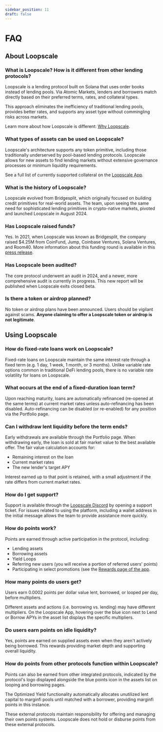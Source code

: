 ```yaml
---
sidebar_position: 11
draft: false
---
```


# FAQ

## About Loopscale

### What is Loopscale? How is it different from other lending protocols?
Loopscale is a lending protocol built on Solana that uses order books instead of lending pools. Via Atomic Markets, lenders and borrowers match directly based on their preferred terms, rates, and collateral types.

This approach eliminates the inefficiency of traditional lending pools, provides better rates, and supports any asset type without commingling risks across markets.

Learn more about how Loopscale is different: [Why Loopscale](/concepts/why-loopscale).

### What types of assets can be used on Loopscale?
Loopscale's architecture supports any token primitive, including those traditionally underserved by pool-based lending protocols. Loopscale allows for new assets to find lending markets without extensive governance processes or minimum liquidity requirements.

See a full list of currently supported collateral on the [Loopscale App](https://app.loopscale.com/markets).

### What is the history of Loopscale?
Loopscale evolved from Bridgesplit, which originally focused on building credit primitives for real-world assets. The team, upon seeing the same need for sophisticated lending primitives in crypto-native markets, pivoted and launched Loopscale in August 2024.

### Has Loopscale raised funds?
Yes. In 2021, when Loopscale was known as Bridgesplit, the company raised $4.25M from CoinFund, Jump, Coinbase Ventures, Solana Ventures, and Room40. More information about this funding round is available in this [press release](https://www.businesswire.com/news/home/20211216005113/en/NFT-Financialization-Platform-Bridgesplit-Announces-4.25M-Raise-Led-by-CoinFund-and-Jump-Capital).

### Has Loopscale been audited?
The core protocol underwent an audit in 2024, and a newer, more comprehensive audit is currently in progress. This new report will be published when Loopscale exits closed beta.

### Is there a token or airdrop planned?
No token or airdrop plans have been announced. Users should be vigilant against scams. **Anyone claiming to offer a Loopscale token or airdrop is not legitimate**.

## Using Loopscale

### How do fixed-rate loans work on Loopscale?
Fixed-rate loans on Loopscale maintain the same interest rate through a fixed term (e.g. 1 day, 1 week, 1 month, or 3 months). Unlike variable rate options common in traditional DeFi lending pools, there is no variable rate volatility for loans on Loopscale.

### What occurs at the end of a fixed-duration loan term?
Upon reaching maturity, loans are automatically refinanced (re-opened at the same terms) at current market rates unless auto-refinancing has been disabled. Auto-refinancing can be disabled (or re-enabled) for any position via the Portfolio page.

### Can I withdraw lent liquidity before the term ends?
Early withdrawals are available through the Portfolio page. When withdrawing early, the loan is sold at fair market value to the best available offer. The fair value calculation accounts for:
- Remaining interest on the loan
- Current market rates
- The new lender's target APY

Interest earned up to that point is retained, with a small adjustment if the rate differs from current market rates.

### How do I get support?
Support is available through the [Loopscale Discord](https://discord.gg/loopscale) by opening a support ticket. For issues related to using the platform, including a wallet address in the initial message allows the team to provide assistance more quickly.

### How do points work?
Points are earned through active participation in the protocol, including:
- Lending assets
- Borrowing assets
- Yield Loops
- Referring new users (you will receive a portion of referred users' points)
- Participating in select promotions (see the [Rewards page of the app](https://app.loopscale.com/rewards).

### How many points do users get?
Users earn 0.0002 points per dollar value lent, borrowed, or looped per day, before multipliers.

Different assets and actions (i.e. borrowing vs. lending) may have different multipliers. On the Loopscale App, hovering over the blue icon next to Lend or Borrow APYs in the asset list displays the specific multipliers.

### Do users earn points on idle liquidity?
Yes, points are earned on supplied assets even when they aren't actively being borrowed. This rewards providing market depth and supporting overall liquidity.

### How do points from other protocols function within Loopscale?
Points can also be earned from other integrated protocols, indicated by the protocol's logo displayed alongside the blue points icon in the assets list on looping and borrowing pages.

The Optimized Yield functionality automatically allocates unutilized lent capital to marginfi pools until matched with a borrower, providing marginfi points in this instance.

These external protocols maintain responsibility for offering and managing their own points systems. Loopscale does not hold or disburse points from these external protocols.